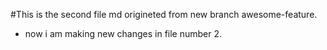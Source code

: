 #This is the second file md origineted from new branch awesome-feature.
* now i am making new changes in file number 2.